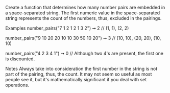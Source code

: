Create a function that determines how many number pairs are embedded in a space-separated string. The first numeric value in the space-separated string represents the count of the numbers, thus, excluded in the pairings.

Examples
number_pairs("7 1 2 1 2 1 3 2") ➞ 2
// (1, 1), (2, 2)

number_pairs("9 10 20 20 10 10 30 50 10 20") ➞ 3
// (10, 10), (20, 20), (10, 10)

number_pairs("4 2 3 4 1") ➞ 0
// Although two 4's are present, the first one is discounted.

Notes
Always take into consideration the first number in the string is not part of the pairing, thus, the count. It may not seem so useful as most people see it, but it's mathematically significant if you deal with set operations.